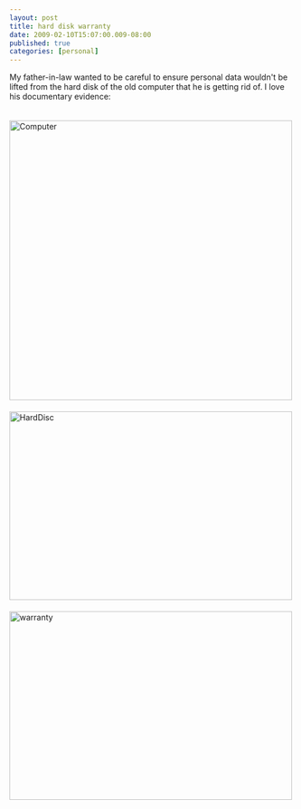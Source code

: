 ```yaml
---
layout: post
title: hard disk warranty
date: 2009-02-10T15:07:00.009-08:00
published: true
categories: [personal]
---
```


<p>My father-in-law wanted to be careful to ensure personal data wouldn't be lifted from the hard disk of the old computer that he is getting rid of. I love his documentary evidence:</p>

<div style="padding-top: 20px;">
<a href="http://www.flickr.com/photos/trento/3270736529/" title="Computer by trento, on Flickr"><img src="//farm4.static.flickr.com/3531/3270736529_6c453ab877.jpg" width="500" height="494" alt="Computer" /></a>
</div>

<div style="padding-top: 20px;">
<a href="http://www.flickr.com/photos/trento/3271556538/" title="HardDisc by trento, on Flickr"><img src="//farm4.static.flickr.com/3395/3271556538_bcbb098ebe.jpg" width="500" height="333" alt="HardDisc" /></a>
</div>

<div style="padding-top: 20px;">
<a href="http://www.flickr.com/photos/trento/3271556608/" title="warranty by trento, on Flickr"><img src="//farm4.static.flickr.com/3401/3271556608_a3ac65f9b0.jpg" width="500" height="333" alt="warranty" /></a>
</div>
